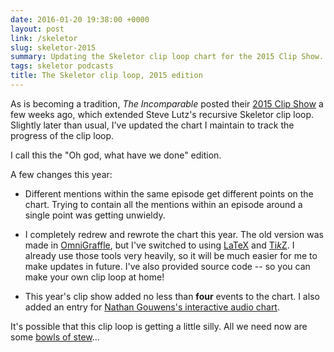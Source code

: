 ```yaml
---
date: 2016-01-20 19:38:00 +0000
layout: post
link: /skeletor
slug: skeletor-2015
summary: Updating the Skeletor clip loop chart for the 2015 Clip Show.
tags: skeletor podcasts
title: The Skeletor clip loop, 2015 edition
---
```


As is becoming a tradition, *The Incomparable* posted their [2015 Clip Show](https://www.theincomparable.com/theincomparable/281/index.php) a few weeks ago, which extended Steve Lutz's recursive Skeletor clip loop.
Slightly later than usual, I've updated the chart I maintain to track the progress of the clip loop.

I call this the "Oh god, what have we done" edition.

A few changes this year:

*   Different mentions within the same episode get different points on the chart.  Trying to contain all the mentions within an episode around a single point was getting unwieldy.

*   I completely redrew and rewrote the chart this year.  The old version was made in [OmniGraffle](https://www.omnigroup.com/omnigraffle), but I've switched to using [LaTeX](https://en.wikipedia.org/wiki/LaTeX) and [Ti*k*Z](https://en.wikipedia.org/wiki/PGF/TikZ).  I already use those tools very heavily, so it will be much easier for me to make updates in future.  I've also provided source code -- so you can make your own clip loop at home!

*   This year's clip show added no less than **four** events to the chart.  I also added an entry for [Nathan Gouwens's interactive audio chart](http://gouwens.net/skeletors-all-the-way-down/).

It's possible that this clip loop is getting a little silly. All we need now are some [bowls of stew](https://www.theincomparable.com/tpk/45/index.php)…

